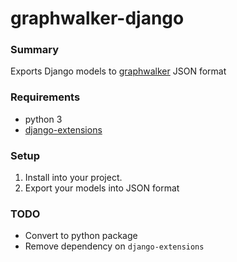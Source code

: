 # graphwalker-django

### Summary

Exports Django models to [graphwalker](https://github.com/bijanvakili/graphwalker) JSON format

### Requirements

* python 3
* [django-extensions](https://github.com/django-extensions/django-extensions)

### Setup

1. Install into your project.
2. Export your models into JSON format

### TODO

* Convert to python package
* Remove dependency on `django-extensions`
